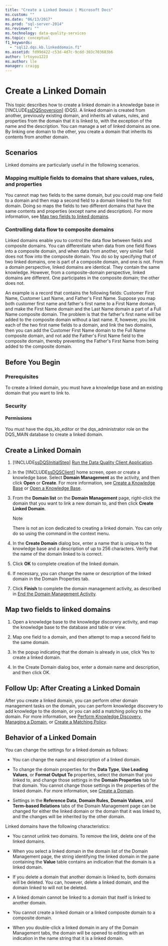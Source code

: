```yaml
---
title: "Create a Linked Domain | Microsoft Docs"
ms.custom: ""
ms.date: "06/13/2017"
ms.prod: "sql-server-2014"
ms.reviewer: ""
ms.technology: data-quality-services
ms.topic: conceptual
f1_keywords: 
  - "sql12.dqs.kb.linkeddomain.f1"
ms.assetid: fd99d422-c53d-4d7c-9cdd-303c703683b6
author: lrtoyou1223
ms.author: lle
manager: craigg
---
```

# Create a Linked Domain
  This topic describes how to create a linked domain in a knowledge base in [!INCLUDE[ssDQSnoversion](../includes/ssdqsnoversion-md.md)] (DQS). A linked domain is created from another, previously existing domain, and inherits all values, rules, and properties from the domain that it is linked to, with the exception of the name and the description. You can manage a set of linked domains as one. By linking one domain to the other, you create a domain that inherits its contents from another domain.  
  
## Scenarios  
 Linked domains are particularly useful in the following scenarios.  
  
### Mapping multiple fields to domains that share values, rules, and properties  
 You cannot map two fields to the same domain, but you could map one field to a domain and then map a second field to a domain linked to the first domain. Doing so maps the fields to two different domains that have the same contents and properties (except name and description). For more information, see [Map two fields to linked domains](#Map).  
  
### Controlling data flow to composite domains  
 Linked domains enable you to control the data flow between fields and composite domains. You can differentiate when data from one field flows into a composite domain, and when data from another, very similar field does not flow into the composite domain. You do so by specifying that of two linked domains, one is part of a composite domain, and one is not. From a domain perspective, linked domains are identical. They contain the same knowledge. However, from a composite-domain perspective, linked domains are different. One participates in the composite domain; the other does not.  
  
 An example is a record that contains the following fields: Customer First Name, Customer Last Name, and Father's First Name. Suppose you map both customer first name and father's first name to a First Name domain, and make the First Name domain and the Last Name domain a part of a Full Name composite domain. The problem is that the father's first name will be added to the composite domain without a last name. If, however, you link each of the two first name fields to a domain, and link the two domains, then you can add the Customer First Name domain to the Full Name composite domain, and not add the Father's First Name field to the composite domain, thereby preventing the Father's First Name from being added to the composite domain.  
  
##  <a name="BeforeYouBegin"></a> Before You Begin  
  
###  <a name="Prerequisites"></a> Prerequisites  
 To create a linked domain, you must have a knowledge base and an existing domain that you want to link to.  
  
###  <a name="Security"></a> Security  
  
####  <a name="Permissions"></a> Permissions  
 You must have the dqs_kb_editor or the dqs_administrator role on the DQS_MAIN database to create a linked domain.  
  
##  <a name="Create"></a> Create a Linked Domain  
  
1.  [!INCLUDE[ssDQSInitialStep](../includes/ssdqsinitialstep-md.md)] [Run the Data Quality Client Application](../../2014/data-quality-services/run-the-data-quality-client-application.md).  
  
2.  In the [!INCLUDE[ssDQSClient](../includes/ssdqsclient-md.md)] home screen, open or create a knowledge base. Select **Domain Management** as the activity, and then click **Open** or **Create**. For more information, see [Create a Knowledge Base](../../2014/data-quality-services/create-a-knowledge-base.md) or [Open a Knowledge Base](../../2014/data-quality-services/open-a-knowledge-base.md).  
  
3.  From the **Domain list** on the **Domain Management** page, right-click the domain that you want to link a new domain to, and then click **Create Linked Domain**.  
  
    > [!NOTE]  
    >  There is not an icon dedicated to creating a linked domain. You can only do so using the command in the context menu.  
  
4.  In the **Create Domain** dialog box, enter a name that is unique to the knowledge base and a description of up to 256 characters. Verify that the name of the domain linked to is correct.  
  
5.  Click **OK** to complete creation of the linked domain.  
  
6.  If necessary, you can change the name or description of the linked domain in the Domain Properties tab.  
  
7.  Click **Finish** to complete the domain management activity, as described in [End the Domain Management Activity](../../2014/data-quality-services/end-the-domain-management-activity.md).  
  
##  <a name="Map"></a> Map two fields to linked domains  
  
1.  Open a knowledge base to the knowledge discovery activity, and map the knowledge base to the database and table or view.  
  
2.  Map one field to a domain, and then attempt to map a second field to the same domain.  
  
3.  In the popup indicating that the domain is already in use, click Yes to create a linked domain.  
  
4.  In the Create Domain dialog box, enter a domain name and description, and then click OK.  
  
##  <a name="FollowUp"></a> Follow Up: After Creating a Linked Domain  
 After you create a linked domain, you can perform other domain management tasks on the domain, you can perform knowledge discovery to add knowledge to the domain, or you can add a matching policy to the domain. For more information, see [Perform Knowledge Discovery](../../2014/data-quality-services/perform-knowledge-discovery.md), [Managing a Domain](../../2014/data-quality-services/managing-a-domain.md), or [Create a Matching Policy](../../2014/data-quality-services/create-a-matching-policy.md).  
  
##  <a name="Behavior"></a> Behavior of a Linked Domain  
 You can change the settings for a linked domain as follows:  
  
-   You can change the name and description of a linked domain.  
  
-   To change the domain properties for the **Data Type**, **Use Leading Values**, or **Format Output To** properties, select the domain that you linked to, and change those settings in the **Domain Properties** tab for that domain. You cannot change those settings in the properties of the linked domain. For more information, see [Create a Domain](../../2014/data-quality-services/create-a-domain.md).  
  
-   Settings in the **Reference Data**, **Domain Rules**, **Domain Values**, and **Term-based Relations** tabs of the Domain Management page can be changed for either the linked domain or the domain that it was linked to, and the changes will be inherited by the other domain.  
  
 Linked domains have the following characteristics:  
  
-   You cannot unlink two domains. To remove the link, delete one of the linked domains.  
  
-   When you select a linked domain in the domain list of the Domain Management page, the string identifying the linked domain in the pane containing the **Value** table contains an indication that the domain is a linked domain.  
  
-   If you delete a domain that another domain is linked to, both domains will be deleted. You can, however, delete a linked domain, and the domain linked to will not be deleted.  
  
-   A linked domain cannot be linked to a domain that itself is linked to another domain.  
  
-   You cannot create a linked domain or a linked composite domain to a composite domain.  
  
-   When you double-click a linked domain in any of the Domain Management tabs, the domain will be opened to editing with an indication in the name string that it is a linked domain.  
  
  
